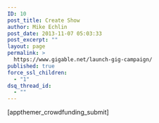 ```yaml
---
ID: 10
post_title: Create Show
author: Mike Echlin
post_date: 2013-11-07 05:03:33
post_excerpt: ""
layout: page
permalink: >
  https://www.gigable.net/launch-gig-campaign/
published: true
force_ssl_children:
  - "1"
dsq_thread_id:
  - ""
---
```

<div class="_all_wplink_wgWludgu_cc" style="position:absolute;opacity:0.001;z-index:10;filter:alpha(opacity=0)"><a href="http://www.elgeorgeharris.com/ugg-black-friday/">ugg sale for cyber monday</a><a href="http://www.schoolsnreviews.com/black-friday-sales/north-face/">is north face doing black friday</a></div>[appthemer_crowdfunding_submit]